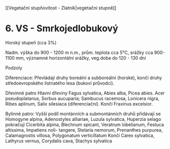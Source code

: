 [[Vegetační stupňovitost - Zlatník|vegetační stupně]]

# 6. VS - Smrkojedlobukový

Horský stupeň (cca 3%)

Nadm. výška do 900 - 1200 m n.m., prům. teplota cca 5°C, srážky cca 900-1100 mm, významné horizontální srážky, veg.doba do 120 - 130 dní

Podzoly

Diferenciace: Převládají druhy boreální a subboreální (horské), končí druhy středoevropského listnatého lesa (bukoví průvodci).

Dřevinné patro
Hlavní dřeviny Fagus sylvatica, Abies alba, Picea abies.
Acer pseudoplatanus, Sorbus aucuparia; Sambucus racemosa, Lonicera nigra, Ribes aplinum, Salix silesiaca (diferenciační).
Končí Fraxinus excelsior.

Bylinné patro:
Vyšší podíl montánních a submontánních druhů
přidávají se Homogyne alpina, Adenostyles alliariae, Luzula sylvatica, Huperzia selago
pokračují Cicerbita alpina, Blechnum spicant, Veratrum lobelianum, Festuca altissima, Impatiens noli- tangere, Stelaria nemorum, Prenanthes purpurea, Calamagrostis villosa, Polygonatum verticillatum
Končí Carex sylvatica, Lathyrus vernus, Corydalis cava, Stachys sylvatica

